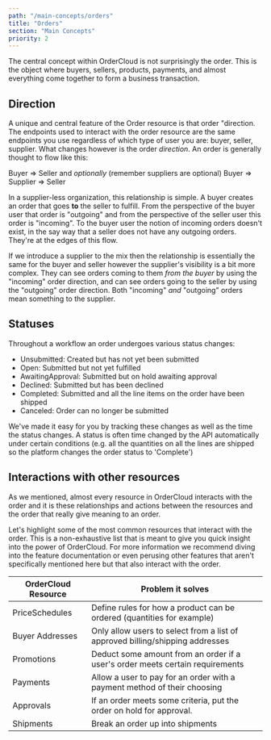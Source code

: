 ```yaml
---
path: "/main-concepts/orders"
title: "Orders"
section: "Main Concepts"
priority: 2
---
```


The central concept within OrderCloud is not surprisingly the order. This is the object where buyers, sellers, products, payments, and almost everything come together to form a business transaction.

## Direction

A unique and central feature of the Order resource is that order "direction. The endpoints used to interact with the order resource are the same endpoints you use regardless of which type of user you are: buyer, seller, supplier. What changes however is the order *direction*. An order is generally thought to flow like this:

Buyer => Seller
and *optionally* (remember suppliers are optional)
Buyer => Supplier => Seller

In a supplier-less organization, this relationship is simple. A buyer creates an order that goes **to** the seller to fulfill. From the perspective of the buyer user that order is "outgoing" and from the perspective of the seller user this order is "incoming". To the buyer user the notion of incoming orders doesn't exist, in the say way that a seller does not have any outgoing orders. They're at the edges of this flow.

If we introduce a supplier to the mix then the relationship is essentially the same for the buyer and seller however the supplier's visibility is a bit more complex. They can see orders coming to them *from the buyer* by using the "incoming" order direction, and can see orders going to the seller by using the "outgoing" order direction. Both "incoming" *and* "outgoing" orders mean something to the supplier.

## Statuses

Throughout a workflow an order undergoes various status changes:

- Unsubmitted: Created but has not yet been submitted
- Open: Submitted but not yet fulfilled
- AwaitingApproval: Submitted but on hold awaiting approval
- Declined: Submitted but has been declined
- Completed: Submitted and all the line items on the order have been shipped
- Canceled: Order can no longer be submitted

We've made it easy for you by tracking these changes as well as the time the status changes.  A status is often time changed by the API automatically under certain conditions (e.g. all the quantities on all the lines are shipped so the platform changes the order status to 'Complete')

## Interactions with other resources

As we mentioned, almost every resource in OrderCloud interacts with the order and it is these relationships and actions between the resources and the order that really give meaning to an order.

Let's highlight some of the most common resources that interact with the order. This is a non-exhaustive list that is meant to give you quick insight into the power of OrderCloud. For more information we recommend diving into the feature documentation or even perusing other features that aren't specifically mentioned here but that also interact with the order.

| OrderCloud Resource  | Problem it solves                                                             |
|----------------------|-------------------------------------------------------------------------------|
| PriceSchedules       | Define rules for how a product can be ordered (quantities for example)        |
| Buyer Addresses      | Only allow users to select from a list of approved billing/shipping addresses |
| Promotions           | Deduct some amount from an order if a user's order meets certain requirements |
| Payments             | Allow a user to pay for an order with a payment method of their choosing      |
| Approvals            | If an order meets some criteria, put the order on hold for approval.          |
| Shipments            | Break an order up into shipments                                              |
